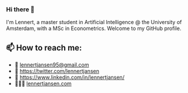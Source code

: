 ### Hi there 👋

I'm Lennert, a master student in Artificial Intelligence @ the University of Amsterdam, with a MSc in Econometrics. Welcome to my GitHub profile.

## 📫 How to reach me: 
- 📩 lennertjansen95@gmail.com
- 🦆 https://twitter.com/lennertjansen
- 🔗 https://www.linkedin.com/in/lennertjansen/
- 🧑🏽‍💻 [lennertjansen.com](https://lennertjansen.com/)

<!--
**lennertjansen/lennertjansen** is a ✨ _special_ ✨ repository because its `README.md` (this file) appears on your GitHub profile.

Here are some ideas to get you started:

- 🔭 I’m currently working on ...
- 🌱 I’m currently learning ...
- 👯 I’m looking to collaborate on ...
- 🤔 I’m looking for help with ...
- 💬 Ask me about ...
- 📫 How to reach me: 
- 😄 Pronouns: ...
- ⚡ Fun fact: ...
-->
